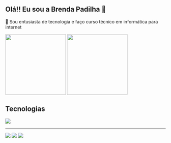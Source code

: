 ## Olá!! Eu sou a Brenda Padilha 👋

🌟 Sou entusiasta de tecnologia e faço curso técnico em informática para internet 

<div>
   <img height=190em  src="https://github-readme-stats.vercel.app/api?username=dartres&include_all_commits=true&count_private=true" />
  <img height=190em src="https://github-readme-stats.vercel.app/api/top-langs/?username=dartres" />
</div>

## Tecnologias
<img src="https://skillicons.dev/icons?i=js,html,css,php,mysql,sqlite,laravel,nodejs,react,git" />

<hr>
<a href="mailto:bpadilhaferreira@gmail.com"><img src="https://img.shields.io/badge/Gmail-D14836?style=for-the-badge&logo=gmail&logoColor=white" /></a>
<a href="https://www.linkedin.com/in/brendacarolineferreira/"><img src="https://img.shields.io/badge/LinkedIn-0077B5?style=for-the-badge&logo=linkedin&logoColor=white" /></a>
<a href="https://www.instagram.com/d.artres"><img src="https://img.shields.io/badge/Instagram-E4405F?style=for-the-badge&logo=instagram&logoColor=white" /></a>

